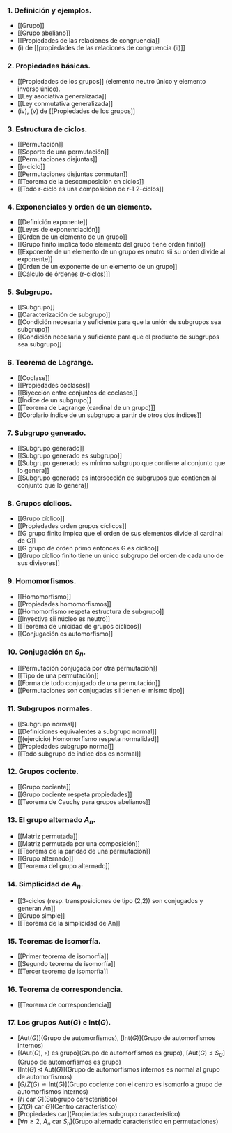 ### 1. Definición y ejemplos.
- [[Grupo]]
- [[Grupo abeliano]]
- [[Propiedades de las relaciones de congruencia]]
- (i) de [[propiedades de las relaciones de congruencia (ii)]]
### 2. Propiedades básicas.
- [[Propiedades de los grupos]] (elemento neutro único y elemento inverso único).
- [[Ley asociativa generalizada]]
- [[Ley conmutativa generalizada]]
- (iv), (v) de [[Propiedades de los grupos]]
### 3. Estructura de ciclos.
- [[Permutación]]
- [[Soporte de una permutación]]
- [[Permutaciones disjuntas]]
- [[r-ciclo]]
- [[Permutaciones disjuntas conmutan]]
- [[Teorema de la descomposición en ciclos]]
- [[Todo r-ciclo es una composición de r-1 2-ciclos]]
### 4. Exponenciales y orden de un elemento.
- [[Definición exponente]]
- [[Leyes de exponenciación]]
- [[Orden de un elemento de un grupo]]
- [[Grupo finito implica todo elemento del grupo tiene orden finito]]
- [[Exponente de un elemento de un grupo es neutro sii su orden divide al exponente]]
- [[Orden de un exponente de un elemento de un grupo]]
- [[Cálculo de órdenes (r-ciclos)]]
### 5. Subgrupo.
- [[Subgrupo]]
- [[Caracterización de subgrupo]]
- [[Condición necesaria y suficiente para que la unión de subgrupos sea subgrupo]]
- [[Condición necesaria y suficiente para que el producto de subgrupos sea subgrupo]]
### 6. Teorema de Lagrange.
- [[Coclase]]
- [[Propiedades coclases]]
- [[Biyección entre conjuntos de coclases]]
- [[Índice de un subgrupo]]
- [[Teorema de Lagrange (cardinal de un grupo)]]
- [[Corolario índice de un subgrupo a partir de otros dos índices]]
### 7. Subgrupo generado.
- [[Subgrupo generado]]
- [[Subgrupo generado es subgrupo]]
- [[Subgrupo generado es mínimo subgrupo que contiene al conjunto que lo genera]]
- [[Subgrupo generado es intersección de subgrupos que contienen al conjunto que lo genera]]
### 8. Grupos cíclicos.
- [[Grupo cíclico]]
- [[Propiedades orden grupos cíclicos]]
- [[G grupo finito impica que el orden de sus elementos divide al cardinal de G]]
- [[G grupo de orden primo entonces G es cíclico]]
- [[Grupo cíclico finito tiene un único subgrupo del orden de cada uno de sus divisores]]
### 9. Homomorfismos.
- [[Homomorfismo]]
- [[Propiedades homomorfismos]]
- [[Homomorfismo respeta estructura de subgrupo]]
- [[Inyectiva sii núcleo es neutro]]
- [[Teorema de unicidad de grupos cíclicos]]
- [[Conjugación es automorfismo]]
### 10. Conjugación en $S_n$.
- [[Permutación conjugada por otra permutación]]
- [[Tipo de una permutación]]
- [[Forma de todo conjugado de una permutación]]
- [[Permutaciones son conjugadas sii tienen el mismo tipo]]
### 11. Subgrupos normales.
- [[Subgrupo normal]]
- [[Definiciones equivalentes a subgrupo normal]]
- [[(ejercicio) Homomorfismo respeta normalidad]]
- [[Propiedades subgrupo normal]]
- [[Todo subgrupo de índice dos es normal]]
### 12. Grupos cociente.
- [[Grupo cociente]]
- [[Grupo cociente respeta propiedades]]
- [[Teorema de Cauchy para grupos abelianos]]
### 13. El grupo alternado $A_n$.
- [[Matriz permutada]]
- [[Matriz permutada por una composición]]
- [[Teorema de la paridad de una permutación]]
- [[Grupo alternado]]
- [[Teorema del grupo alternado]]
### 14. Simplicidad de $A_n$.
- [[3-ciclos (resp. transposiciones de tipo (2,2)) son conjugados y generan An]]
- [[Grupo simple]]
- [[Teorema de la simplicidad de An]]
### 15. Teoremas de isomorfía.
- [[Primer teorema de isomorfía]]
- [[Segundo teorema de isomorfía]]
- [[Tercer teorema de isomorfía]]
### 16. Teorema de correspondencia.
- [[Teorema de correspondencia]]
### 17. Los grupos $\textrm{Aut}(G)$ e $\textrm{Int}(G)$.
- [$\textrm{Aut}(G)$](Grupo de automorfismos), [$\textrm{Int}(G)$](Grupo de automorfismos internos)
- [$(\textrm{Aut}(G), \circ)$ es grupo](Grupo de automorfismos es grupo), [$\textrm{Aut}(G) \le S_G$](Grupo de automorfismos es grupo)
- [$\textrm{Int}(G) \unlhd \textrm{Aut}(G)$](Grupo de automorfismos internos es normal al grupo de automorfismos)
- [$G/Z(G) \cong \textrm{Int}(G)$](Grupo cociente con el centro es isomorfo a grupo de automorfismos internos)
- [$H \textrm{ car } G$](Subgrupo característico)
- [$Z(G) \textrm{ car } G$](Centro característico)
- [Propiedades $\textrm{car}$](Propiedades subgrupo característico)
- [$\forall n \ge 2, \, \, A_n \textrm{ car } S_n$](Grupo alternado característico en permutaciones)

